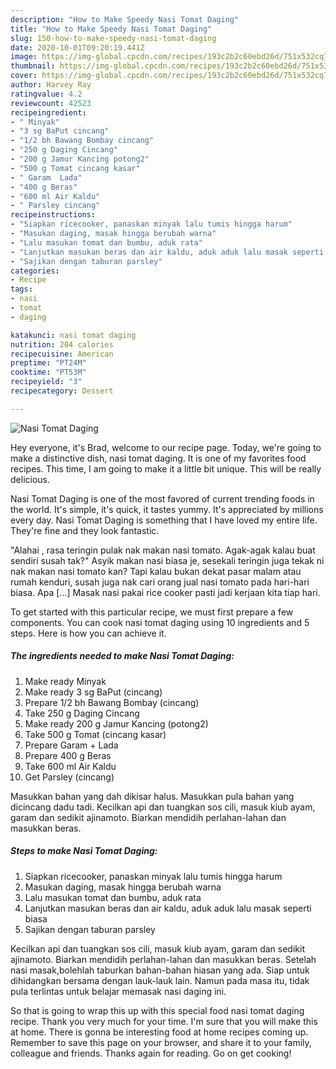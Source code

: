 ```yaml
---
description: "How to Make Speedy Nasi Tomat Daging"
title: "How to Make Speedy Nasi Tomat Daging"
slug: 150-how-to-make-speedy-nasi-tomat-daging
date: 2020-10-01T09:20:19.441Z
image: https://img-global.cpcdn.com/recipes/193c2b2c60ebd26d/751x532cq70/nasi-tomat-daging-foto-resep-utama.jpg
thumbnail: https://img-global.cpcdn.com/recipes/193c2b2c60ebd26d/751x532cq70/nasi-tomat-daging-foto-resep-utama.jpg
cover: https://img-global.cpcdn.com/recipes/193c2b2c60ebd26d/751x532cq70/nasi-tomat-daging-foto-resep-utama.jpg
author: Harvey Ray
ratingvalue: 4.2
reviewcount: 42523
recipeingredient:
- " Minyak"
- "3 sg BaPut cincang"
- "1/2 bh Bawang Bombay cincang"
- "250 g Daging Cincang"
- "200 g Jamur Kancing potong2"
- "500 g Tomat cincang kasar"
- " Garam  Lada"
- "400 g Beras"
- "600 ml Air Kaldu"
- " Parsley cincang"
recipeinstructions:
- "Siapkan ricecooker, panaskan minyak lalu tumis hingga harum"
- "Masukan daging, masak hingga berubah warna"
- "Lalu masukan tomat dan bumbu, aduk rata"
- "Lanjutkan masukan beras dan air kaldu, aduk aduk lalu masak seperti biasa"
- "Sajikan dengan taburan parsley"
categories:
- Recipe
tags:
- nasi
- tomat
- daging

katakunci: nasi tomat daging 
nutrition: 204 calories
recipecuisine: American
preptime: "PT24M"
cooktime: "PT53M"
recipeyield: "3"
recipecategory: Dessert

---
```



![Nasi Tomat Daging](https://img-global.cpcdn.com/recipes/193c2b2c60ebd26d/751x532cq70/nasi-tomat-daging-foto-resep-utama.jpg)

Hey everyone, it's Brad, welcome to our recipe page. Today, we're going to make a distinctive dish, nasi tomat daging. It is one of my favorites food recipes. This time, I am going to make it a little bit unique. This will be really delicious.

Nasi Tomat Daging is one of the most favored of current trending foods in the world. It's simple, it's quick, it tastes yummy. It's appreciated by millions every day. Nasi Tomat Daging is something that I have loved my entire life. They're fine and they look fantastic.

&#34;Alahai , rasa teringin pulak nak makan nasi tomato. Agak-agak kalau buat sendiri susah tak?&#34; Asyik makan nasi biasa je, sesekali teringin juga tekak ni nak makan nasi tomato kan? Tapi kalau bukan dekat pasar malam atau rumah kenduri, susah juga nak cari orang jual nasi tomato pada hari-hari biasa. Apa […] Masak nasi pakai rice cooker pasti jadi kerjaan kita tiap hari.


To get started with this particular recipe, we must first prepare a few components. You can cook nasi tomat daging using 10 ingredients and 5 steps. Here is how you can achieve it.

<!--inarticleads1-->

##### The ingredients needed to make Nasi Tomat Daging:

1. Make ready  Minyak
1. Make ready 3 sg BaPut (cincang)
1. Prepare 1/2 bh Bawang Bombay (cincang)
1. Take 250 g Daging Cincang
1. Make ready 200 g Jamur Kancing (potong2)
1. Take 500 g Tomat (cincang kasar)
1. Prepare  Garam + Lada
1. Prepare 400 g Beras
1. Take 600 ml Air Kaldu
1. Get  Parsley (cincang)


Masukkan bahan yang dah dikisar halus. Masukkan pula bahan yang dicincang dadu tadi. Kecilkan api dan tuangkan sos cili, masuk kiub ayam, garam dan sedikit ajinamoto. Biarkan mendidih perlahan-lahan dan masukkan beras. 

<!--inarticleads2-->

##### Steps to make Nasi Tomat Daging:

1. Siapkan ricecooker, panaskan minyak lalu tumis hingga harum
1. Masukan daging, masak hingga berubah warna
1. Lalu masukan tomat dan bumbu, aduk rata
1. Lanjutkan masukan beras dan air kaldu, aduk aduk lalu masak seperti biasa
1. Sajikan dengan taburan parsley


Kecilkan api dan tuangkan sos cili, masuk kiub ayam, garam dan sedikit ajinamoto. Biarkan mendidih perlahan-lahan dan masukkan beras. Setelah nasi masak,bolehlah taburkan bahan-bahan hiasan yang ada. Siap untuk dihidangkan bersama dengan lauk-lauk lain. Namun pada masa itu, tidak pula terlintas untuk belajar memasak nasi daging ini. 

So that is going to wrap this up with this special food nasi tomat daging recipe. Thank you very much for your time. I'm sure that you will make this at home. There is gonna be interesting food at home recipes coming up. Remember to save this page on your browser, and share it to your family, colleague and friends. Thanks again for reading. Go on get cooking!
